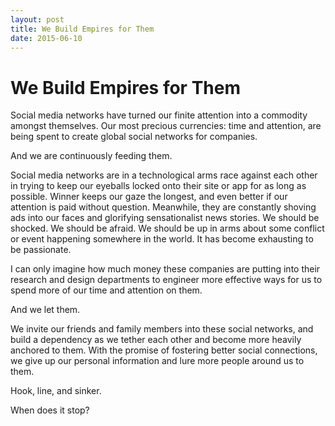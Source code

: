 ```yaml
---
layout: post
title: We Build Empires for Them
date: 2015-06-10
---
```


# We Build Empires for Them

Social media networks have turned our finite attention into a commodity amongst themselves. Our most precious currencies: time and attention, are being spent to create global social networks for companies.

And we are continuously feeding them.

Social media networks are in a technological arms race against each other in trying to keep our eyeballs locked onto their site or app for as long as possible. Winner keeps our gaze the longest, and even better if our attention is paid without question. Meanwhile, they are constantly shoving ads into our faces and glorifying sensationalist news stories. We should be shocked. We should be afraid. We should be up in arms about some conflict or event happening somewhere in the world. It has become exhausting to be passionate.

I can only imagine how much money these companies are putting into their research and design departments to engineer more effective ways for us to spend more of our time and attention on them.

And we let them.

We invite our friends and family members into these social networks, and build a dependency as we tether each other and become more heavily anchored to them. With the promise of fostering better social connections, we give up our personal information and lure more people around us to them.

Hook, line, and sinker.

When does it stop?
